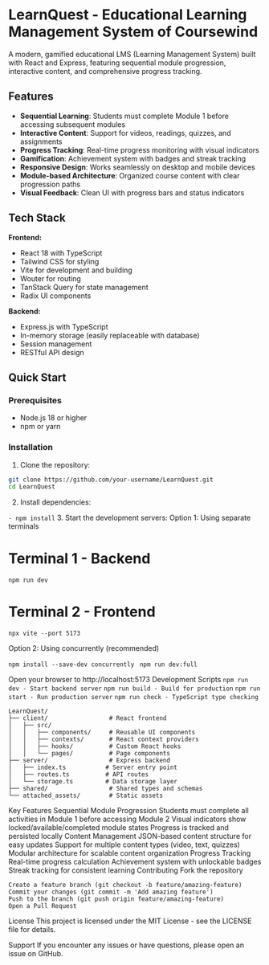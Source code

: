 # LearnQuest - Educational Learning Management System of Coursewind

A modern, gamified educational LMS (Learning Management System) built with React and Express, featuring sequential module progression, interactive content, and comprehensive progress tracking.

## Features

- **Sequential Learning**: Students must complete Module 1 before accessing subsequent modules
- **Interactive Content**: Support for videos, readings, quizzes, and assignments
- **Progress Tracking**: Real-time progress monitoring with visual indicators
- **Gamification**: Achievement system with badges and streak tracking
- **Responsive Design**: Works seamlessly on desktop and mobile devices
- **Module-based Architecture**: Organized course content with clear progression paths
- **Visual Feedback**: Clean UI with progress bars and status indicators

## Tech Stack

**Frontend:**
- React 18 with TypeScript
- Tailwind CSS for styling
- Vite for development and building
- Wouter for routing
- TanStack Query for state management
- Radix UI components

**Backend:**
- Express.js with TypeScript
- In-memory storage (easily replaceable with database)
- Session management
- RESTful API design

## Quick Start

### Prerequisites
- Node.js 18 or higher
- npm or yarn

### Installation

1. Clone the repository:
```bash
git clone https://github.com/your-username/LearnQuest.git
cd LearnQuest
```
2. Install dependencies:

  ```- npm install```
3. Start the development servers:
Option 1: Using separate terminals

# Terminal 1 - Backend
```npm run dev```
# Terminal 2 - Frontend
```npx vite --port 5173```

Option 2: Using concurrently (recommended)

```npm install --save-dev concurrently```
  ``` npm run dev:full```


Open your browser to http://localhost:5173
Development Scripts
```npm run dev - Start backend server```
```npm run build - Build for production```
```npm run start - Run production server```
```npm run check - TypeScript type checking```

```Project Structure
LearnQuest/
├── client/                 # React frontend
│   ├── src/
│   │   ├── components/     # Reusable UI components
│   │   ├── contexts/       # React context providers
│   │   ├── hooks/          # Custom React hooks
│   │   └── pages/          # Page components
├── server/                 # Express backend
│   ├── index.ts           # Server entry point
│   ├── routes.ts          # API routes
│   └── storage.ts         # Data storage layer
├── shared/                 # Shared types and schemas
└── attached_assets/        # Static assets
```

Key Features
Sequential Module Progression
Students must complete all activities in Module 1 before accessing Module 2
Visual indicators show locked/available/completed module states
Progress is tracked and persisted locally
Content Management
JSON-based content structure for easy updates
Support for multiple content types (video, text, quizzes)
Modular architecture for scalable content organization
Progress Tracking
Real-time progress calculation
Achievement system with unlockable badges
Streak tracking for consistent learning
Contributing
Fork the repository
```
Create a feature branch (git checkout -b feature/amazing-feature)
Commit your changes (git commit -m 'Add amazing feature')
Push to the branch (git push origin feature/amazing-feature)
Open a Pull Request
```
License
This project is licensed under the MIT License - see the LICENSE file for details.

Support
If you encounter any issues or have questions, please open an issue on GitHub.
